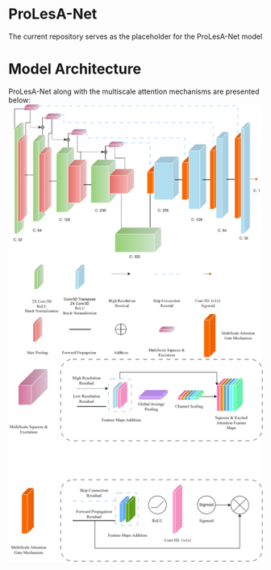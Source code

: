 # ProLesA-Net
The current repository serves as the placeholder for the ProLesA-Net model

# Model Architecture
ProLesA-Net along with the multiscale attention mechanisms are presented below:
![ProLesA-Net](ModelMaterials/Net.png)
![MultiScale attention mechanisms](ModelMaterials/Components.png)
